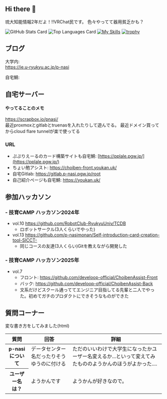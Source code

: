 ## Hi there 👋
琉大知能情報2年だよ！!!VRChat民です。
色々やってて器用貧乏かも？

![GitHub Stats Card](https://github-readme-stats.vercel.app/api?username=p-nasimonan)
![Top Languages Card](https://github-readme-stats.vercel.app/api/top-langs/?username=p-nasimonan)
[![My Skills](https://skillicons.dev/icons?i=react,nextjs,ts,js,html,css,java,vscode,vim,python,selenium,flask,git,gitlab,kubernetes,docker,c,linux,nginx,autocad,blender)](https://skillicons.dev)
[![trophy](https://github-profile-trophy.vercel.app/?username=p-nasimonan&theme=onedark)](https://github.com/ryo-ma/github-profile-trophy)


## ブログ
大学内:  
https://ie.u-ryukyu.ac.jp/p-nasi

自宅鯖:  


## 自宅サーバー
#### やってることのメモ  
https://scrapbox.io/pnasi/  
最近proxmoxとgitlabとtruenasを入れたりして遊んでる。
最近ドメイン買ってからcloud flare tunnelが楽で使ってる
### URL
- ぷぷりえーるのカード構築サイトも自宅鯖: [https://pplale.pgw.jp/](https://pplale.pgw.jp/)
- ちょい勉アシスト: https://choiben-front.youkan.uk/
- 自宅Gitlab: https://gitlab.p-nasi.pgw.jp/root
- 自己紹介ページも自宅鯖: https://youkan.uk/

## 参加ハッカソン
### - 技育CAMP ハッカソン2024年
  - vol.10 https://github.com/RobotClub-RyukyuUniv/TCDB
    - ロボットサークル(3人くらいでやった)
  - vol.13 https://github.com/p-nasimonan/Self-introduction-card-creation-tool-SICCT-
    - 同じコースの友達(3人くらい)Gitを教えながら開発した
### - 技育CAMP ハッカソン2025年
  - vol.7
    - フロント: https://github.com/develoop-official/ChoibenAssist-Front
    - バック: https://github.com/develoop-official/ChoibenAssist-Back
    - 文系だけどスクール通っててエンジニア目指してる先輩と二人でやった。初めてガチのプロダクトにできそうなものができた

## 質問コーナー
変な書き方をしてみました(html)
<table>
<thead>
<tr>
  <th>質問</th>
  <th>回答</th>
  <th>詳細</th>
</tr>
</thead>
  <tr>
  <th>p-nasiについて</th>
  <td> データセンター名だったりそうゆうのに付ける</td>
  <td>ただのいいわけで大学生になったかユーザー名変えるか...といって変えてみたもののようかんのほうがよかった....</td>
  </tr>
  <tr>
  <th>ユーザー名は？</th>
  <td>ようかんです</td>
  <td>ようかんが好きなので。</td>
  </tr>
</table>




